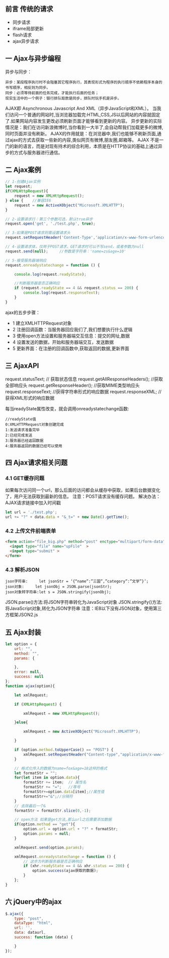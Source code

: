## 前言 传统的请求
- 同步请求
- iframe局部更新
- flash请求
- ajax异步请求
## 一 Ajax与异步编程
异步与同步：
```
异步：某段程序执行时不会阻塞其它程序执行，其表现形式为程序的执行顺序不依赖程序本身的书写顺序，相反则为同步。
同步：必须等待前面的任务完成，才能执行后面的任务；
现实生活中的一个例子：银行排队取款是同步，排队时玩手机是异步。
```
AJAX即 Asynchronous Javascript And XML（异步JavaScript和XML）。
当我们访问一个普通的网站时,当浏览器加载完:HTML,CSS,JS以后网站的内容就固定了.如果网站内容发生更改必须刷新页面才能够看到更新的内容。
异步更新的实际情况是：我们在访问新浪微博时,当你看到一大半了,会自动帮我们加载更多的微博,同时页面并没有刷新。
AJAX的作用就是：在浏览器中,我们也能够不刷新页面,通过ajax的方式去获取一些新的内容,类似网页有微博,朋友圈,邮箱等。
AJAX 不是一门的新的语言，而是对现有持术的综合利用，本质是在HTTP协议的基础上通过异步的方式与服务器进行通信。
## 二 Ajax案例
```javascript
// 1-创建Ajax实例 
let request;
if(XMLHttpRequest){     
    request = new XMLHttpRequest();
} else {    //兼容IE6
    request = new ActiveXObject("Microsoft.XMLHTTP");
}  

// 2-设置请求行：第三个参数可选，默认true异步
request.open('get', './test.php', true);    

// 3-如果是POST请求则需设置请求头
request.setRequestHeader('Content-Type','application/x-www-form-urlencoded');

// 4-设置请求体，仅用于POST请求，GET请求时可以不写send，或者参数为null
request.send(null);     //参数是字符串：'name=zs&age=10'

// 5-接受服务器端响应
request.onreadystatechange = function () {  

    console.log(request.readyState);

    //判断服务器是否正确响应
    if (request.readyState == 4 && request.status == 200) {
        console.log(request.responseText);
    }
}


```
ajax的五步步骤：
- 1 建立XMLHTTPRequest对象
- 2 注册回调函数：当服务器回应我们了,我们想要执行什么逻辑
- 3 使用open方法设置和服务器端交互信息：提交的网址,数据
- 4 设置发送的数据，开始和服务器端交互，发送数据
- 5 更新界面：在注册的回调函数中,获取返回的数据,更新界面
## 三 AjaxAPI
request.statusText; // 获取状态信息
request.getAllResponseHeaders(); //获取全部响应头
request.getResponseHeader(); 		//获取MIME类型响应头
request.responseText;			//获得字符串形式的响应数据
request.responseXML;			//获得XML形式的响应数据

每当readyState属性改变，就会调用onreadystatechange函数:
```
//readyState值
0:XMLHTTPRequest对象创建完成
1:发送请求准备完毕
2:已经完成发送
3:服务器已经返回数据
4:服务器返回的数据已经可以使用
```
## 四 Ajax请求相关问题
### 4.1 GET缓存问题
 如果每次访问同一个url，那么后面的访问都会从缓存中获取，如果后台数据变化了，用户无法获取到最新的信息。
 注意：POST请求没有缓存问题。
 解决办法：AJAX请求链接中加入时间戳
 ```javascript
 let url = './test.php';
 url += "?" + data.data + "&_t=" + new Date().getTime();
 ```
 ### 4.2 上传文件前端表单
 ```html
 <form action="file_big.php" method="post" enctype="multipart/form-data">
   <input type="file" name="upFile"  >
   <input type="submit" >
</form>
```
### 4.3 解析JSON
```
json字符串:     let jsonStr = ‘{“name”:”三国”,”category”:”文学”}’;
json对象:	    let jsonObj = JSON.parse(jsonStr);
json对象转字符串:let s = JSON.stringify(jsonObj);
```
JSON.parse()方法:将JSON字符串转化为JavaScript对象
JSON.stringify()方法:将JavaScript对象,转化为JSON字符串
注意：IE8以下没有JSON对象，使用第三方框架JSON2.js
## 五 Ajax封装
```javascript
let option = {
    url: "",
    method: "",
    params: {

    },
    error: null,
    success: null
};
function ajax(option){

    let xmlRequest;

    if (XMLHttpRequest) {

        xmlRequest = new XMLHttpRequest();

    }else{

        xmlRequest = new ActiveXObject("Microsoft.XMLHTTP");

    }

    if (option.method.toUpperCase() == "POST") {
        xmlRequest.setRequestHeader("Content-type","application/x-www-form-urlencoded");
    }

    // 格式化传入的数据为name=fox&age=18这样的格式
    let formatStr = "";
    for(let item in option.data){
        formatStr += item;  // 属性名
        formatStr += "=";   //等号
        formatStr+=option.data[item];//属性值
        formatStr+="&";//分隔符
    }
    // 去除最后一个&
    formatStr = formatStr.slice(0,-1);

    // open方法 如果是get方法,那么url之后需要添加数据
    if(option.method == "get"){
        option.url = option.url + "?" + formatStr;
        option.params = null;
    }

    xmlRequest.send(option.params);

    xmlRequest.onreadystatechange = function () {
        // 这步为判断服务器是否正确响应
        if (xhr.readyState == 4 && xhr.status == 200) {
            option.success(ajax获取的数据); 
        } 
    };
}
```
## 六 jQuery中的ajax
```javascript
$.ajax({
    type: "post",
    dataType: "html",
    url: '',
    data: dataurl,
    success: function (data) {

    }
});
```
